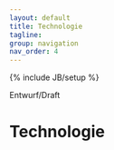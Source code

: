 ```yaml
---
layout: default
title: Technologie
tagline: 
group: navigation
nav_order: 4
---
```

{% include JB/setup %}


<span class="label label-important">
  Entwurf/Draft
</span>

<div class="page-header">
  <h1>Technologie</h1>
</div>



